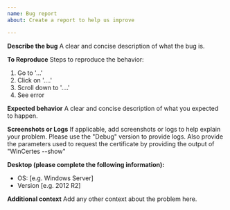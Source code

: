 ```yaml
---
name: Bug report
about: Create a report to help us improve

---
```


**Describe the bug**
A clear and concise description of what the bug is.

**To Reproduce**
Steps to reproduce the behavior:
1. Go to '...'
2. Click on '....'
3. Scroll down to '....'
4. See error

**Expected behavior**
A clear and concise description of what you expected to happen.

**Screenshots or Logs**
If applicable, add screenshots or logs to help explain your problem. Please use the "Debug" version to provide logs.
Also provide the parameters used to request the certificate by providing the output of "WinCertes --show"

**Desktop (please complete the following information):**
 - OS: [e.g. Windows Server]
 - Version [e.g. 2012 R2]

**Additional context**
Add any other context about the problem here.
